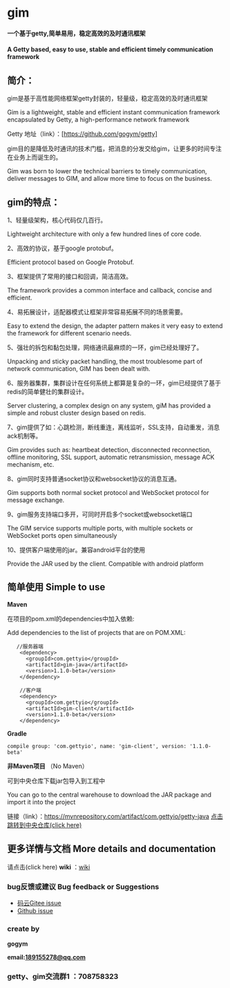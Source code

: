 # gim

#### **一个基于getty,简单易用，稳定高效的及时通讯框架**

#### A Getty based, easy to use, stable and efficient timely communication framework

## 简介：

gim是基于高性能网络框架getty封装的，轻量级，稳定高效的及时通讯框架

Gim is a lightweight, stable and efficient instant communication framework encapsulated by Getty, a high-performance network framework

Getty 地址（link）：[https://github.com/gogym/getty]

gim目的是降低及时通讯的技术门槛，把消息的分发交给gim，让更多的时间专注在业务上而诞生的。

Gim was born to lower the technical barriers to timely communication, deliver messages to GIM, and allow more time to focus on the business.


## gim的特点：

1、轻量级架构，核心代码仅几百行。

Lightweight architecture with only a few hundred lines of core code.

2、高效的协议，基于google protobuf。

Efficient protocol based on Google Protobuf.

3、框架提供了常用的接口和回调，简洁高效。

The framework provides a common interface and callback, concise and efficient.

4、易拓展设计，适配器模式让框架非常容易拓展不同的场景需要。

Easy to extend the design, the adapter pattern makes it very easy to extend the framework for different scenario needs.

5、强壮的拆包和黏包处理，网络通讯最麻烦的一环，gim已经处理好了。

Unpacking and sticky packet handling, the most troublesome part of network communication, GIM has been dealt with.

6、服务器集群，集群设计在任何系统上都算是复杂的一环，gim已经提供了基于redis的简单健壮的集群设计。

Server clustering, a complex design on any system, giM has provided a simple and robust cluster design based on redis.

7、gim提供了如：心跳检测，断线重连，离线监听，SSL支持，自动重发，消息ack机制等。

Gim provides such as: heartbeat detection, disconnected reconnection, offline monitoring, SSL support, automatic retransmission, message ACK mechanism, etc.

8、gim同时支持普通socket协议和websocket协议的消息互通。

Gim supports both normal socket protocol and WebSocket protocol for message exchange.

9、gim服务支持端口多开，可同时开启多个socket或websocket端口

The GIM service supports multiple ports, with multiple sockets or WebSocket ports open simultaneously

10、提供客户端使用的jar。兼容android平台的使用

Provide the JAR used by the client. Compatible with android platform


 ## 简单使用  Simple to use
 
  **Maven** 
 
 在项目的pom.xml的dependencies中加入依赖:
 
 Add dependencies to the list of projects that are on POM.XML:
 
 
 ```
    //服务器端
     <dependency>
       <groupId>com.gettyio</groupId>
       <artifactId>gim-java</artifactId>
       <version>1.1.0-beta</version>
     </dependency>
     
     //客户端
     <dependency>
       <groupId>com.gettyio</groupId>
       <artifactId>gim-client</artifactId>
       <version>1.1.0-beta</version>
     </dependency>
 ```
 
  **Gradle** 
 
 
 ```
 compile group: 'com.gettyio', name: 'gim-client', version: '1.1.0-beta'
 ```
 
  **非Maven项目** （No Maven） 
 
 可到中央仓库下载jar包导入到工程中
 
 You can go to the central warehouse to download the JAR package and import it into the project
 
 链接（link）：https://mvnrepository.com/artifact/com.gettyio/getty-java  [点击跳转到中央仓库(click here)](https://mvnrepository.com/artifact/com.gettyio/getty-java)

 
 ## 更多详情与文档 More details and documentation
 
 请点击(click here)  **wiki** ：[wiki](https://gitee.com/kokjuis/gim/wikis/pages)
 
 ### bug反馈或建议 Bug feedback or Suggestions
 
 - [码云Gitee issue](https://gitee.com/kokjuis/gim/issues)
 - [Github issue](https://github.com/gogym/gim/issues)
 
 
 ### create by
 
  **gogym** 
 
  **email:189155278@qq.com** 
  
  ### getty、gim交流群1 ：708758323

